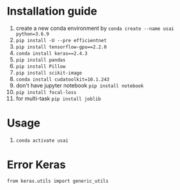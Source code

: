 # Installation guide
1. create a new conda environment by ```conda create --name usai python=3.6.9```
2. ```pip install -U --pre efficientnet```
3. ```pip install tensorflow-gpu==2.2.0```
4. ```conda install keras==2.4.3```
5. ```pip install pandas```
6. ```pip install Pillow```
7. ```pip install scikit-image```
8. ```conda install cudatoolkit=10.1.243```
9. don't have jupyter notebook ```pip install notebook```
10. ```pip install focal-loss```
11. for multi-task ```pip install joblib```
# Usage
1. ```conda activate usai```
# Error Keras
```from keras.utils import generic_utils```

